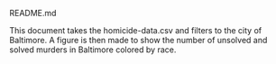 README.md

This document takes the homicide-data.csv and filters to the city of Baltimore.
A figure is then made to show the number of unsolved and solved murders in 
Baltimore colored by race. 